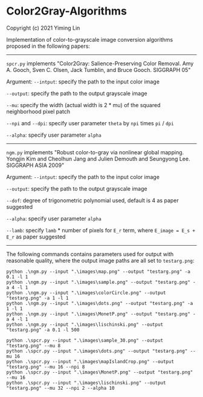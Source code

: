 # Color2Gray-Algorithms

  

Copyright (c) 2021 Yiming Lin

Implementation of color-to-grayscale image conversion algorithms proposed in the following papers:

------------


`spcr.py` implements "Color2Gray: Salience-Preserving Color Removal. Amy A. Gooch, Sven C. Olsen, Jack Tumblin, and Bruce Gooch. SIGGRAPH 05"

Argument:
`--intput`: specify the path to the input color image

`--output`: specify the path to the output grayscale image

`--mu`: specify the width (actual width is 2 * mu) of the squared neighborhood pixel patch

`--npi` and `--dpi`: specify  user parameter `theta` by `npi` times `pi` / `dpi`

`--alpha`: specify user parameter `alpha`


------------


`ngm.py` implements "Robust color-to-gray via nonlinear global mapping. Yongjin Kim and Cheolhun Jang and Julien Demouth and Seungyong Lee. SIGGRAPH ASIA 2009"

Argument:
`--intput`: specify the path to the input color image

`--output`: specify the path to the output grayscale image

`--dof`: degree of trigonometric polynomial used, default is 4 as paper suggested

`--alpha`: specify user parameter `alpha`

`--lamb`: specify `lamb` * number of pixels for `E_r` term, where `E_image = E_s + E_r` as paper suggested


------------


The following commands contains parameters used for output with reasonable quality, where the output image paths are all set to `testarg.png`:
```shell
python .\ngm.py --input ".\images\map.png" --output "testarg.png" -a 0.1 -l 1
python .\ngm.py --input ".\images\sample.png" --output "testarg.png" -a 4 -l 1
python .\ngm.py --input ".\images\colorCircle.png" --output "testarg.png" -a 1 -l 1
python .\ngm.py --input ".\images\dots.png" --output "testarg.png" -a 1 -l 1
python .\ngm.py --input ".\images\MonetP.png" --output "testarg.png" -a 4 -l 1
python .\ngm.py --input ".\images\lischinski.png" --output "testarg.png" -a 0.1 -l 500

python .\spcr.py --input ".\images\sample_30.png" --output "testarg.png" --mu 8
python .\spcr.py --input ".\images\dots.png" --output "testarg.png" --mu 16
python .\spcr.py --input ".\images\mapIslandCrop.png" --output "testarg.png" --mu 16 --npi 8
python .\spcr.py --input ".\images\MonetP.png" --output "testarg.png" --mu 16
python .\spcr.py --input ".\images\lischinski.png" --output "testarg.png" --mu 32 --npi 2 --alpha 10


```